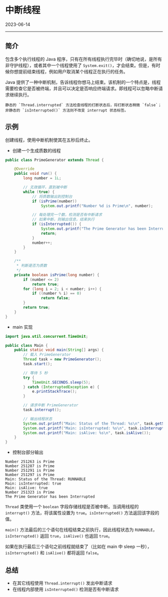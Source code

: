 # 中断线程

2023-06-14
***
## 简介

包含多个执行线程的 Java 程序，只有在所有线程执行完毕时（确切地说，是所有非守护线程），或者其中一个线程使用了 `System.exit()`，才会结束。但是，有时候你想提前结束线程，例如用户取消某个线程正在执行的任务。

Java 提供了一种中断机制，告诉线程你想马上结束。该机制的一个特点是，线程需要检查它是否被终端，并且可以决定是否响应终端请求。即线程可以忽略中断请求继续执行。

```ad-note
静态的 `Thread.interrupted` 方法检查线程的打断状态后，将打断状态稍微 `false`；非静态的 `isInterrupted()` 方法则不改变 interrupt 状态标签。
```

## 示例

创建线程，使用中断机制使其在五秒后终止。

- 创建一个生成质数的线程

```java
public class PrimeGenerator extends Thread {

    @Override
    public void run() {
        long number = 1L;

        // 无效循环，直到被中断
        while (true) {
            // 将质数输出到控制台
            if (isPrime(number))
                System.out.printf("Number %d is Prime\n", number);

            // 每处理完一个数，检测是否有中断请求
            // 如果中断，则输出信息，结束执行
            if (isInterrupted()) {
                System.out.printf("The Prime Generator has been Interrupted\n");
                return;
            }
            number++;
        }
    }

    /**
     * 判断是否为质数
     */
    private boolean isPrime(long number) {
        if (number <= 2)
            return true;
        for (long i = 2; i < number; i++) {
            if ((number % i) == 0)
                return false;
        }
        return true;
    }
}
```

- main 实现

```java
import java.util.concurrent.TimeUnit;

public class Main {
    public static void main(String[] args) {
        // 载入 PrimeGenerator
        Thread task = new PrimeGenerator();
        task.start();

        // 等待 5 秒
        try {
            TimeUnit.SECONDS.sleep(5);
        } catch (InterruptedException e) {
            e.printStackTrace();
        }

        // 请求中断 PrimeGenerator
        task.interrupt();

        // 输出线程状态
        System.out.printf("Main: Status of the Thread: %s\n", task.getState());
        System.out.printf("Main: isInterrupted: %s\n", task.isInterrupted());
        System.out.printf("Main: isAlive: %s\n", task.isAlive());
    }
}
```

- 控制台部分输出

```
Number 251263 is Prime
Number 251287 is Prime
Number 251291 is Prime
Number 251297 is Prime
Main: Status of the Thread: RUNNABLE
Main: isInterrupted: true
Main: isAlive: true
Number 251323 is Prime
The Prime Generator has been Interrupted
```

`Thread` 类使用一个 `boolean` 字段存储线程是否被中断。当调用线程的 `interrupt()` 方法，将该属性设置为 `true`。`isInterrupted()` 方法返回该字段的值。

`main()` 方法最后的三个语句在线程结束之前执行，因此线程状态为 `RUNNABLE`，`isInterrupted()` 返回 `true`，`isAlive()` 也返回 `true`。

如果在执行最后三个语句之前线程就结束了（比如在 main 中 sleep 一秒），`isInterrupted()` 和 `isAlive()` 都将返回 `false`。

## 总结

- 在其它线程使用 `Thread.interrupt()` 发出中断请求
- 在线程内部使用 `isInterrupted()` 检测是否有中断请求
